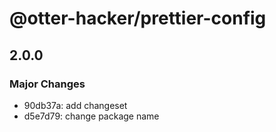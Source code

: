 # @otter-hacker/prettier-config

## 2.0.0

### Major Changes

- 90db37a: add changeset
- d5e7d79: change package name
